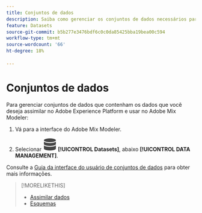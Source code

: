 ```yaml
---
title: Conjuntos de dados
description: Saiba como gerenciar os conjuntos de dados necessários para assimilar dados no Adobe Mix Modeler.
feature: Datasets
source-git-commit: b5b277e3476bdf6c0c0da85425bba19bea00c594
workflow-type: tm+mt
source-wordcount: '66'
ht-degree: 18%

---
```



# Conjuntos de dados

Para gerenciar conjuntos de dados que contenham os dados que você deseja assimilar no Adobe Experience Platform e usar no Adobe Mix Modeler:

1. Vá para a interface do Adobe Mix Modeler.

1. Selecionar ![Dados](../assets/icons/Data.svg) **[!UICONTROL Datasets]**, abaixo **[!UICONTROL DATA MANAGEMENT]**.

Consulte a [Guia da interface do usuário de conjuntos de dados](https://experienceleague.adobe.com/docs/experience-platform/catalog/datasets/user-guide.html?lang=pt-BR) para obter mais informações.

>[!MORELIKETHIS]
>
>* [Assimilar dados](overview.md)
>* [Esquemas](schemas.md)
